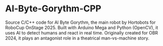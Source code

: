# Al-Byte-Gorythm-CPP
Source C/C++ code for Al Byte Gorythm, the main robot by Hortobots for RoboCup OnStage 2025. Built with Arduino Mega and Python (OpenCV), it uses AI to detect humans and react in real time. Originally created for OBR 2024, it plays an antagonist role in a theatrical man-vs-machine story.
